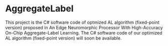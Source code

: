 # AggregateLabel

This project is the C# software code of optmized AL algorithm (fixed-point version) proposed in An Edge Neuromorphic Processor With High-Accuracy On-Chip Aggregate-Label Learning.
The C# software code of our optimized AL algorithm (fixed-point version) will soon be available.
